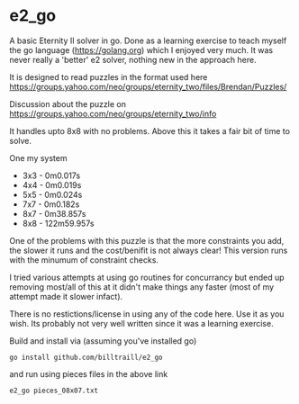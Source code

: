 # e2_go
A basic Eternity II solver in go. Done as a learning exercise to teach myself the go language (https://golang.org) which I enjoyed very much. It was never really a 'better' e2 solver, nothing new in the approach here.

It is designed to read puzzles in the format used here https://groups.yahoo.com/neo/groups/eternity_two/files/Brendan/Puzzles/

Discussion about the puzzle on https://groups.yahoo.com/neo/groups/eternity_two/info 

It handles upto  8x8 with no problems. Above this it takes a fair bit of time to solve.

One my system 
* 3x3 - 0m0.017s
* 4x4 - 0m0.019s
* 5x5 - 0m0.024s
* 7x7 - 0m0.182s
* 8x7 - 0m38.857s
* 8x8 - 122m59.957s

One of the  problems with this puzzle is that the more constraints you add, the slower it runs and the cost/benifit is not always clear! This version runs with the minumum of constraint checks.

I tried various attempts at using go routines for concurrancy but ended up removing most/all of this at it didn't make things any faster (most of my attempt made it slower infact). 

There is no restictions/license in using any of the code here. Use it as you wish. Its probably not very well written since it was a learning exercise. 

Build and install via (assuming you've installed go)

```
go install github.com/billtraill/e2_go
```
and run using pieces files in the above link

```
e2_go pieces_08x07.txt
```

